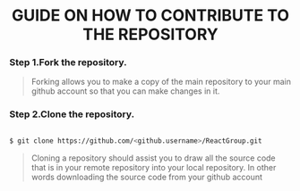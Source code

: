 <h1 align='center'>GUIDE ON HOW TO CONTRIBUTE TO THE REPOSITORY</h1>

<h3><b>Step 1.</b>Fork the repository.</h3>

> Forking allows you to make a copy of the main repository to your main github account so that you can make changes in it. 

<h3><b>Step 2.</b>Clone the repository.</h3>

```bash

$ git clone https://github.com/<github.username>/ReactGroup.git
```

> Cloning a repository should assist you to draw all the source code that is in your remote repository into your local repository. In other words downloading the source code from your github account